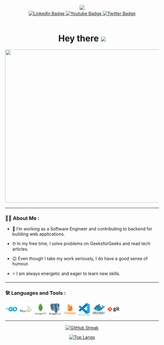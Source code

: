 <!--  main image -->
<div id="header" align="center">
  <img src="https://media.giphy.com/media/M9gbBd9nbDrOTu1Mqx/giphy.gif" width="100"/>
</div>

<!--  social badges -->
<div id="badges" align="center">
  <a href="your-linkedin-URL">
    <img src="https://img.shields.io/badge/LinkedIn-blue?style=flat-square&logo=linkedin&logoColor=white" alt="LinkedIn Badge"/>
  </a>
  <a href="your-youtube-URL">
    <img src="https://img.shields.io/badge/YouTube-red?style=flat-square&logo=youtube&logoColor=white" alt="Youtube Badge"/>
  </a>
  <a href="your-twitter-URL">
    <img src="https://img.shields.io/badge/Twitter-blue?style=flat-square&logo=twitter&logoColor=white" alt="Twitter Badge"/>
  </a>
</div>

<!-- views counter -->
<div id="header" align="center">
  <img src="https://komarev.com/ghpvc/?username=zohaibasif&style=flat-square&color=blue" alt=""/>
</div>

<!-- hey there -->
<h1 align="center">
  Hey there
  <img src="https://media.giphy.com/media/hvRJCLFzcasrR4ia7z/giphy.gif" width="30px"/>
</h1>

<div align="center">
  <img src="https://media.giphy.com/media/pAjCbUbuS6wDW3xEU2/giphy.gif" width="900" height="500"/>
</div>

<!-- about me -->
---

### 👨‍💻 About Me :

- 🔭 I’m working as a Software Engineer and contributing to backend for building web applications.

- 🤓 In my free time, I solve problems on GeeksforGeeks and read tech articles.

- 😉 Even though I take my work seriously, I do have a good sense of humour.

- ⚡ I am always energetic and eager to learn new skills.

<!-- - :seedling: Exploring Technical Content Writing. -->

<!-- - :mailbox:How to reach me: [![Linkedin Badge](https://img.shields.io/badge/-linkedin-blue?style=flat&logo=Linkedin&logoColor=white)](your-linkedin-url)
 -->
<!-- languages and tools -->
---

### :hammer_and_wrench: Languages and Tools :

<div>
    <img src="https://github.com/devicons/devicon/blob/master/icons/go/go-original-wordmark.svg" title="Go" alt="Go" width="40" height="40"/>&nbsp;
  <img src="https://github.com/devicons/devicon/blob/master/icons/mysql/mysql-original-wordmark.svg" title="MySQL"  alt="MySQL" width="40" height="40"/>&nbsp;
    <img src="https://github.com/devicons/devicon/blob/master/icons/mongodb/mongodb-original-wordmark.svg" title="MongoDb" alt="MongoDb" width="40" height="40"/>&nbsp;
    <img src="https://github.com/devicons/devicon/blob/master/icons/postgresql/postgresql-original-wordmark.svg" title="Postgresql" alt="Postgresql" width="40" height="40"/>&nbsp;
    <img src="https://github.com/devicons/devicon/blob/master/icons/firebase/firebase-plain-wordmark.svg" title="Firebase" alt="Firebase" width="40" height="40"/>&nbsp;
    <img src="https://github.com/devicons/devicon/blob/master/icons/vscode/vscode-original-wordmark.svg" title="VScode" alt="VScode" width="40" height="40"/>&nbsp;
    <img src="https://github.com/devicons/devicon/blob/master/icons/docker/docker-original-wordmark.svg" title="Docker" alt="Docker" width="40" height="40"/>&nbsp;
      <img src="https://github.com/devicons/devicon/blob/master/icons/git/git-original-wordmark.svg" title="Git" alt="Git" width="40" height="40"/>&nbsp;
</div>

<!-- for copying more icons
  <img src="https://github.com/devicons/devicon/blob/master/icons/visualstudio/visualstudio-plain-wordmark.svg" title="VScode" alt="VScode" width="40" height="40"/>&nbsp;
 -->
<!-- my stats -->
---

<div align="center">

[![GitHub Streak](http://github-readme-streak-stats.herokuapp.com?user=zohaibasif&theme=dark)](https://git.io/streak-stats)

[![Top Langs](https://github-readme-stats.vercel.app/api/top-langs/?username=zohaibasif&layout=compact&theme=dark)](https://github.com/anuraghazra/github-readme-stats)

</div>

<!-- --------------------------------------------------------------------------------------------------------------------------- -->

<!-- for the badge
  <a href="your-linkedin-URL">
    <img src="https://img.shields.io/badge/LinkedIn-blue?style=for-the-badge&logo=linkedin&logoColor=white" alt="LinkedIn Badge"/>
  </a>
  <a href="your-youtube-URL">
    <img src="https://img.shields.io/badge/YouTube-red?style=for-the-badge&logo=youtube&logoColor=white" alt="Youtube Badge"/>
  </a>
  <a href="your-twitter-URL">
    <img src="https://img.shields.io/badge/Twitter-blue?style=for-the-badge&logo=twitter&logoColor=white" alt="Twitter Badge"/>
  </a> 
-->

<!-- plastic
  <a href="your-linkedin-URL">
    <img src="https://img.shields.io/badge/LinkedIn-blue?style=plastic&logo=linkedin&logoColor=white" alt="LinkedIn Badge"/>
  </a>
  <a href="your-youtube-URL">
    <img src="https://img.shields.io/badge/YouTube-red?style=plastic&logo=youtube&logoColor=white" alt="Youtube Badge"/>
  </a>
  <a href="your-twitter-URL">
    <img src="https://img.shields.io/badge/Twitter-blue?style=plastic&logo=twitter&logoColor=white" alt="Twitter Badge"/>
  </a> 
-->

<!-- flat
   <a href="your-linkedin-URL">
    <img src="https://img.shields.io/badge/LinkedIn-blue?style=flat&logo=linkedin&logoColor=white" alt="LinkedIn Badge"/>
  </a>
  <a href="your-youtube-URL">
    <img src="https://img.shields.io/badge/YouTube-red?style=flat&logo=youtube&logoColor=white" alt="Youtube Badge"/>
  </a>
  <a href="your-twitter-URL">
    <img src="https://img.shields.io/badge/Twitter-blue?style=flat&logo=twitter&logoColor=white" alt="Twitter Badge"/>
  </a>
-->

<!-- 
  <a href="your-linkedin-URL">
    <img src="https://img.shields.io/badge/LinkedIn-blue?style=flat-square&logo=linkedin&logoColor=white" alt="LinkedIn Badge"/>
  </a>
  <a href="your-youtube-URL">
    <img src="https://img.shields.io/badge/YouTube-red?style=flat-square&logo=youtube&logoColor=white" alt="Youtube Badge"/>
  </a>
  <a href="your-twitter-URL">
    <img src="https://img.shields.io/badge/Twitter-blue?style=flat-square&logo=twitter&logoColor=white" alt="Twitter Badge"/>
  </a> 
-->

